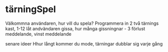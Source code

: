 # tärningSpel

Välkommna användaren, hur vill du spela?
Programmera in 2 två tärnings kast, 1-12
låt andvändaren gissa, hur många gissningnar - 3
förlust meddelande, vinst meddelande



senare ideer
Hhur långt kommer du mode, tärningar dubblar sig varje gång